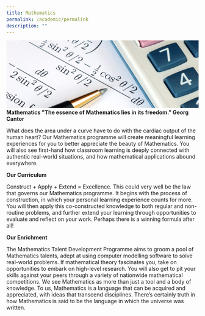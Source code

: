 ```yaml
---
title: Mathematics
permalink: /academic/permalink
description: ""
---
```


![](/images/Maths-1-e1570173142977.jpg)
**Mathematics
"The essence of Mathematics lies in its freedom.”
Georg Cantor**

What does the area under a curve have to do with the cardiac output of the human heart? Our Mathematics programme will create meaningful learning experiences for you to better appreciate the beauty of Mathematics. You will also see first-hand how classroom learning is deeply connected with authentic real-world situations, and how mathematical applications abound everywhere.

**Our Curriculum**

Construct + Apply + Extend = Excellence. This could very well be the law that governs our Mathematics programme. It begins with the process of construction, in which your personal learning experience counts for more. You will then apply this co-constructed knowledge to both regular and non-routine problems, and further extend your learning through opportunities to evaluate and reflect on your work. Perhaps there is a winning formula after all!

**Our Enrichment**

The Mathematics Talent Development Programme aims to groom a pool of Mathematics talents, adept at using computer modelling software to solve real-world problems. If mathematical theory fascinates you, take on opportunities to embark on high-level research. You will also get to pit your skills against your peers through a variety of nationwide mathematical competitions. We see Mathematics as more than just a tool and a body of knowledge. To us, Mathematics is a language that can be acquired and appreciated, with ideas that transcend disciplines. There’s certainly truth in how Mathematics is said to be the language in which the universe was written.